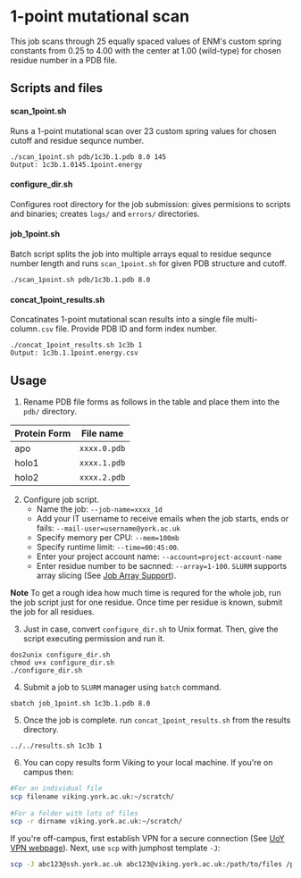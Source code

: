 # 1-point mutational scan
This job scans through 25 equally spaced values of ENM's custom spring constants from 0.25 to 4.00 with the center at 1.00 (wild-type) for chosen residue number in a PDB file.

## Scripts and files
#### scan_1point.sh
Runs a 1-point mutational scan over 23 custom spring values for chosen cutoff and residue sequnce number.

    ./scan_1point.sh pdb/1c3b.1.pdb 8.0 145
    Output: 1c3b.1.0145.1point.energy

#### configure_dir.sh
Configures root directory for the job submission: gives permisions to scripts and binaries; creates `logs/` and `errors/` directories.

#### job_1point.sh
Batch script splits the job into multiple arrays equal to residue sequnce number length and runs `scan_1point.sh` for given PDB structure and cutoff.

    ./scan_1point.sh pdb/1c3b.1.pdb 8.0

#### concat_1point_results.sh
Concatinates 1-point mutational scan results into a single file multi-column`.csv` file. Provide PDB ID and form index number.

    ./concat_1point_results.sh 1c3b 1
    Output: 1c3b.1.1point.energy.csv

## Usage
1. Rename PDB file forms as follows in the table and place them into the `pdb/` directory. 

| Protein Form | File name      |
|--------------|----------------|
| apo          | `xxxx.0.pdb`   |
| holo1        | `xxxx.1.pdb`   |
| holo2        | `xxxx.2.pdb`   |

2. Configure job script.
    - Name the job: `--job-name=xxxx_1d`
    - Add your IT username to receive emails when the job starts, ends or fails: `--mail-user=username@york.ac.uk`
    - Specify memory per CPU: `--mem=100mb`
    - Specify runtime limit: `--time=00:45:00`. 
    - Enter your project account name: `--account=project-account-name`
    - Enter residue number to be sacnned: `--array=1-100`. `SLURM` supports array slicing (See  [Job Array Support](https://slurm.schedmd.com/job_array.html)).

**Note** To get a rough idea how much time is requred for the whole job, run the job script just for one residue. Once time per residue is known, submit the job for all residues.

3. Just in case, convert `configure_dir.sh` to Unix format. Then, give the script executing permission and run it.

```shell
dos2unix configure_dir.sh
chmod u+x configure_dir.sh
./configure_dir.sh
```

4. Submit a job to `SLURM` manager using `batch` command.
```shell
sbatch job_1point.sh 1c3b.1.pdb 8.0
```

5. Once the job is complete. run `concat_1point_results.sh` from the results directory. 
```shell
../../results.sh 1c3b 1
```

6. You can copy results form Viking to your local machine. If you're on campus then:
```bash
#For an individual file
scp filename viking.york.ac.uk:~/scratch/
 
#For a folder with lots of files
scp -r dirname viking.york.ac.uk:~/scratch/
```

If you're off-campus, first establish VPN for a secure connection (See [UoY VPN webpage](https://www.york.ac.uk/it-services/services/vpn/)). Next, use `scp` with jumphost template `-J`:

```bash
scp -J abc123@ssh.york.ac.uk abc123@viking.york.ac.uk:/path/to/files /path/to/destination
```